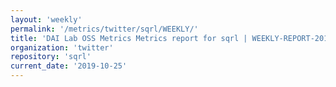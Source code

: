 ```yaml
---
layout: 'weekly'
permalink: '/metrics/twitter/sqrl/WEEKLY/'
title: 'DAI Lab OSS Metrics Metrics report for sqrl | WEEKLY-REPORT-2019-10-25'
organization: 'twitter'
repository: 'sqrl'
current_date: '2019-10-25'
---
```


